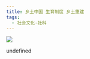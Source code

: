 ```yaml
---
title: 乡土中国 生育制度 乡土重建
tags:
  - 社会文化-社科
---
```


![](https://cdn.weread.qq.com/weread/cover/35/YueWen_34221689/s_YueWen_34221689.jpg)

undefined